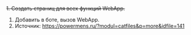 ~~1. Создать страниц для всех функций WebApp.~~
1. Добавить в боте, вызов WebApp.
2. Источник: https://powermens.ru/?modul=catfiles&p=more&idfile=141